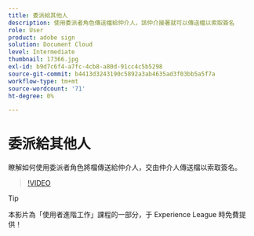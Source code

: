 ```yaml
---
title: 委派給其他人
description: 使用委派者角色傳送檔給仲介人，該仲介接著就可以傳送檔以索取簽名
role: User
product: adobe sign
solution: Document Cloud
level: Intermediate
thumbnail: 17366.jpg
exl-id: b9d7c6f4-a7fc-4cb8-a80d-91cc4c5b5298
source-git-commit: b4413d3243190c5892a3ab4635ad3f03bb5a5f7a
workflow-type: tm+mt
source-wordcount: '71'
ht-degree: 0%

---
```


# 委派給其他人

瞭解如何使用委派者角色將檔傳送給仲介人，交由仲介人傳送檔以索取簽名。

>[!VIDEO](https://video.tv.adobe.com/v/17366?hidetitle=true)

>[!TIP]
>
>本影片為「使用者進階工作」課程的一部分，于 [ ](https://experienceleague.adobe.com/?recommended=Sign-U-1-2020.3) Experience League 時免費提供！
